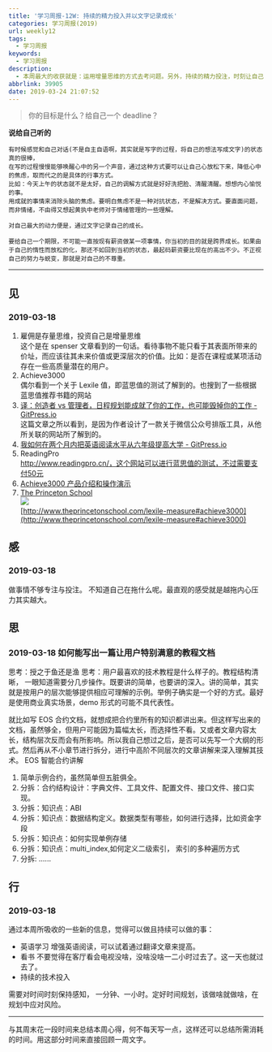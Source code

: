 ```yaml
---
title: '学习周报-12W: 持续的精力投入并以文字记录成长'
categories: 学习周报(2019)
url: weekly12
tags:
  - 学习周报
keywords:
  - 学习周报
description:
  - 本周最大的收获就是：运用增量思维的方式去考问题。另外，持续的精力投注，时刻让自己从内心感受到一些成长的感觉。时刻将自己那时那刻的最棒的感觉记录下来，形成文字，当自己不爽的时候，翻出来看看。HackDApp愿与你分享！
abbrlink: 39905
date: 2019-03-24 21:07:52
---
```


> 你的目标是什么？给自己一个 deadline？

**说给自己听的**

```
有时候感觉和自己对话(不是自主自语啊，其实就是写字的过程，将自己的想法写成文字)的状态真的很棒，
在写的过程慢慢能够唤醒心中的另一个声音，通过这种方式要可以让自己心放松下来，降低心中的焦虑，取而代之的是具体的行事方式。
比如：今天上午的状态就不是太好，自己的调解方式就是好好洗把脸、清醒清醒。想想内心愉悦的事。
用成就的事情来消除头脑的焦虑。要明白焦虑不是一种对抗状态，不是解决方式。要直面问题，而非情绪，不由得又想起黄执中老师对于情绪管理的一些理解。
```

```
对自己最大的动力便是，通过文字记录自己的成长。
```

```
要给自己一个期限，不可能一直按现有薪资做某一项事情，你当初的目的就是跨界成长。如果由于自己的惰性而放松的化，那还不如回到当初的状态，最起码薪资要比现在的高出不少。不正视自己的努力与蜕变，那就是对自己的不尊重。
```

---

## 见

### 2019-03-18

1. 雇佣是存量思维，投资自己是增量思维  
   这个是在 spenser 文章看到的一句话。看待事物不能只看于其表面所带来的价址，而应该往其未来价值或更深层次的价值。比如：是否在课程或某项活动存在一些高质量潜在的用户。
2. Achieve3000  
   偶尔看到一个关于 Lexile 值，即蓝思值的测试了解到的。也搜到了一些根据蓝思值推荐书籍的网站
3. [译：创造者 vs 管理者，日程规划能成就了你的工作，也可能毁掉你的工作 - GitPress.io](https://www.lyric.im/maker-vs-manager)  
   这篇文章之所以看到，是因为作者设计了一款关于微信公众号排版工具，从他所关联的网站所了解到的。
4. [我如何在两个月内把英语阅读水平从六年级提高大学 - GitPress.io](https://www.lyric.im/how-to-improve-english-reading-level-from-870L-to-1300L)
5. ReadingPro  
   http://www.readingpro.cn/，这个网站可以进行蓝思值的测试，不过需要支付50元
6. [Achieve3000 产品介绍和操作演示](http://www.360doc.com/content/18/1127/08/57517105_797492881.shtml)
7. [The Princeton School](http://www.theprincetonschool.com/lexile-measure#achieve3000)  
   ![](http://cdn.hackdapp.com/2019-03-18-132706.png)  
   [http://www.theprincetonschool.com/lexile-measure#achieve3000](http://www.theprincetonschool.com/lexile-measure#achieve3000)

## 感

### 2019-03-18

做事情不够专注与投注。 不知道自己在拖什么呢。最直观的感受就是越拖内心压力其实越大。

## 思

### 2019-03-18 如何能写出一篇让用户特别满意的教程文档

思考：授之于鱼还是渔
思考：用户最喜欢的技术教程是什么样子的。教程结构清晰， 一眼知道需要分几步操作。既要讲的简单，也要讲的深入。讲的简单，其实就是按用户的层次能够提供相应可理解的示例。举例子确实是一个好的方式。最好是使用商业真实场景，demo 形式的可能不具代表性。

就比如写 EOS 合约文档，就想成把合约里所有的知识都讲出来。但这样写出来的文档，虽然够全，但用户可能因为篇幅太长，而选择性不看。又或者文章内容太长，结构层次反而会有所影响。所以我自己想过之后，是否可以先写一个大纲的形式。然后再从不小章节进行拆分，进行中高阶不同层次的文章讲解来深入理解其技术。
EOS 智能合约讲解

1. 简单示例合约，虽然简单但五脏俱全。
2. 分拆：合约结构设计：字典文件、工具文件、配置文件、接口文件、接口实现。
3. 分拆：知识点：ABI
4. 分拆：知识点：数据结构定义。数据类型有哪些，如何进行选择，比如资金字段
5. 分拆：知识点：如何实现单例存储
6. 分拆：知识点：multi_index,如何定义二级索引， 索引的多种遍历方式
7. 分拆: ......

## 行

### 2019-03-18

通过本周所吸收的一些新的信息，觉得可以做且持续可以做的事：

- 英语学习
  增强英语阅读，可以试着通过翻译文章来提高。
- 看书
  不要觉得在客厅看会电视没啥，没啥没啥一二小时过去了。这一天也就过去了。
- 持续的技术投入

需要对时间时刻保持感知， 一分钟、一小时。定好时间规划，该做啥就做啥，在规划中应对风险。

---

与其周末花一段时间来总结本周心得，何不每天写一点，这样还可以总结所需消耗的时间。用这部分时间来直接回顾一周文字。
